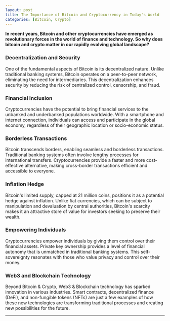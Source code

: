 ```yaml
---
layout: post
title: The Importance of Bitcoin and Cryptocurrency in Today's World
categories: [Bitcoin, Crypto]
---
```


**In recent years, Bitcoin and other cryptocurrencies have emerged as revolutionary forces in the world of finance and technology. So why does bitcoin and crypto matter in our rapidly evolving global landscape?**

### Decentralization and Security

One of the fundamental aspects of Bitcoin is its decentralized nature. Unlike traditional banking systems, Bitcoin operates on a peer-to-peer network, eliminating the need for intermediaries. This decentralization enhances security by reducing the risk of centralized control, censorship, and fraud.

### Financial Inclusion

Cryptocurrencies have the potential to bring financial services to the unbanked and underbanked populations worldwide. With a smartphone and internet connection, individuals can access and participate in the global economy, regardless of their geographic location or socio-economic status.

### Borderless Transactions

Bitcoin transcends borders, enabling seamless and borderless transactions. Traditional banking systems often involve lengthy processes for international transfers. Cryptocurrencies provide a faster and more cost-effective alternative, making cross-border transactions efficient and accessible to everyone.

### Inflation Hedge

Bitcoin's limited supply, capped at 21 million coins, positions it as a potential hedge against inflation. Unlike fiat currencies, which can be subject to manipulation and devaluation by central authorities, Bitcoin's scarcity makes it an attractive store of value for investors seeking to preserve their wealth.

### Empowering Individuals

Cryptocurrencies empower individuals by giving them control over their financial assets. Private key ownership provides a level of financial autonomy that is unmatched in traditional banking systems. This self-sovereignty resonates with those who value privacy and control over their money.

### Web3 and Blockchain Technology

Beyond Bitcoin & Crypto, Web3 & Blockchain technology has sparked innovation in various industries. Smart contracts, decentralized finance (DeFi), and non-fungible tokens (NFTs) are just a few examples of how these new technologies are transforming traditional processes and creating new possibilities for the future.



---

